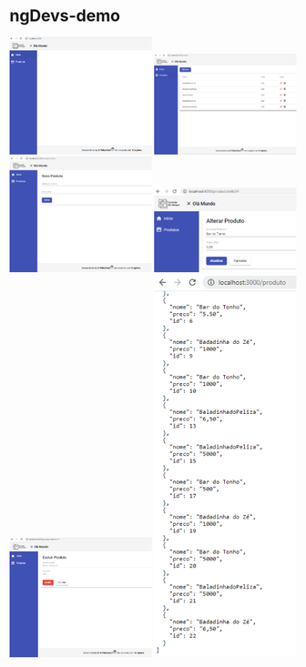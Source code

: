 # ngDevs-demo

<p align="center">
<img src="https://github.com/rogeriopelizari/ngDevs-demo/blob/master/.github/previews/01-dashboard.png" width="250" title="Dashboard">
<img src="https://github.com/rogeriopelizari/ngDevs-demo/blob/master/.github/previews/02-product.png" width="250" title="Crud-Product">
<img src="https://github.com/rogeriopelizari/ngDevs-demo/blob/master/.github/previews/03-add-product.png" width="250" title="Add-Product">
<img src="https://github.com/rogeriopelizari/ngDevs-demo/blob/master/.github/previews/04-Edit-Product.png"  width="250" title="Edit-Product">
<img src="https://github.com/rogeriopelizari/ngDevs-demo/blob/master/.github/previews/05-delete-product.png" width="250" title="Delete-Product">
<img src="https://github.com/rogeriopelizari/ngDevs-demo/blob/master/.github/previews/06-backend-jsonserver.png" width="250" title="Backend-JsonServer">
</p>
